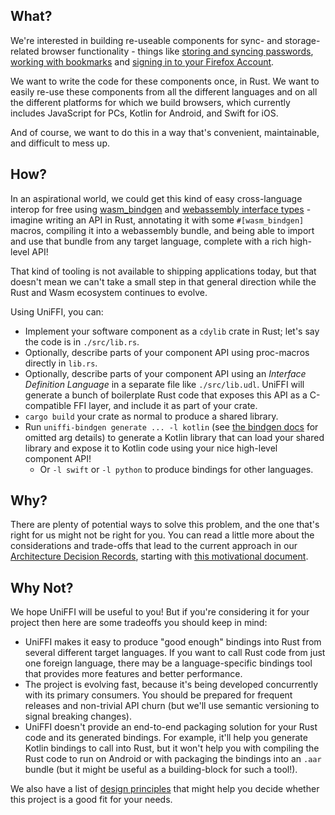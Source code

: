 
## What?

We're interested in building re-useable components for sync- and storage-related browser
functionality - things like [storing and syncing passwords](https://github.com/mozilla/application-services/tree/main/components/logins),
[working with bookmarks](https://github.com/mozilla/application-services/tree/main/components/places) and
[signing in to your Firefox Account](https://github.com/mozilla/application-services/tree/main/components/fxa-client).

We want to write the code for these components once, in Rust. We want to easily re-use these components from
all the different languages and on all the different platforms for which we build browsers, which currently
includes JavaScript for PCs, Kotlin for Android, and Swift for iOS.

And of course, we want to do this in a way that's convenient, maintainable, and difficult to mess up.

## How?

In an aspirational world, we could get this kind of easy cross-language interop for
free using [wasm_bindgen](https://rustwasm.github.io/docs/wasm-bindgen/) and
[webassembly interface types](https://hacks.mozilla.org/2019/08/webassembly-interface-types/) -
imagine writing an API in Rust, annotating it with some `#[wasm_bindgen]` macros,
compiling it into a webassembly bundle, and being able to import and use that bundle
from any target language, complete with a rich high-level API!

That kind of tooling is not available to shipping applications today, but that doesn't
mean we can't take a small step in that general direction while the Rust and Wasm ecosystem
continues to evolve.

Using UniFFI, you can:

* Implement your software component as a `cdylib` crate in Rust; let's say the code is in `./src/lib.rs`.
* Optionally, describe parts of your component API using proc-macros directly in `lib.rs`.
* Optionally, describe parts of your component API using an *Interface Definition Language* in a separate file like `./src/lib.udl`. UniFFI will generate a bunch of boilerplate Rust code that exposes this API as a C-compatible FFI layer, and include it as part of your crate.
* `cargo build` your crate as normal to produce a shared library.
* Run `uniffi-bindgen generate ... -l kotlin` (see [the bindgen docs](./tutorial/foreign_language_bindings.md) for omitted arg details)
  to generate a Kotlin library that can load your shared library
  and expose it to Kotlin code using your nice high-level component API!
  * Or `-l swift` or `-l python` to produce bindings for other languages.

## Why?

There are plenty of potential ways to solve this problem, and the one that's right for us might not
be right for you. You can read a little more about the considerations and trade-offs
that lead to the current approach in our [Architecture Decision Records](https://github.com/mozilla/uniffi-rs/tree/main/docs/adr/README.md),
starting with [this motivational document](https://github.com/mozilla/uniffi-rs/tree/main/docs/adr/0000-whats-the-big-idea.md).

## Why Not?

We hope UniFFI will be useful to you! But if you're considering it for your project then
here are some tradeoffs you should keep in mind:

* UniFFI makes it easy to produce "good enough" bindings into Rust from several different target languages.
  If you want to call Rust code from just one foreign language, there may be a language-specific
  bindings tool that provides more features and better performance.
* The project is evolving fast, because it's being developed concurrently with its
  primary consumers. You should be prepared for frequent releases and non-trivial API churn
  (but we'll use semantic versioning to signal breaking changes).
* UniFFI doesn't provide an end-to-end packaging solution for your Rust code and its generated bindings.
  For example, it'll help you generate Kotlin bindings to call into Rust, but it won't help you with
  compiling the Rust code to run on Android or with packaging the bindings into an `.aar` bundle
  (but it might be useful as a building-block for such a tool!).

We also have a list of [design principles](./internals/design_principles.md) that might help
you decide whether this project is a good fit for your needs.